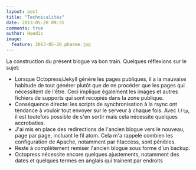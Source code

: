 ```yaml
---
layout: post
title: "Technicalités"
date: 2013-05-20 09:31
comments: true
author: Hoedic
image:
  feature: 2013-05-20_phasme.jpg
---
```



La construction du présent blogue va bon train. Quelques réflexions sur le sujet:

* Lorsque Octopress/Jekyll génère les pages publiques, il a la mauvaise habitude de tout générer plutôt que de ne procéder que les pages qui nécessitent de l'être. Ceci implique également les images et autres fichiers de supports qui sont recopiés dans la zone publique.
* Conséquence directe: les scripts de synchronisation à la rsync ont tendance à vouloir tout envoyer sur le serveur à chaque fois. Avec <code>lftp</code>, il est toutefois possible de s'en sortir mais cela nécessite quelques accrobaties.
* J'ai mis en place des redirections de l'ancien blogue vers le nouveau, page par page, incluant le fil atom. Cela m'a rappelé combien les configuration de Apache, notamment par htaccess, sont pénibles.
* Reste à complètement remiser l'ancien blogue sous forme d'un backup.
* Octopress nécessite encore quelques ajustements, notamment des dates et quelques termes en anglais qui trainent par endroits